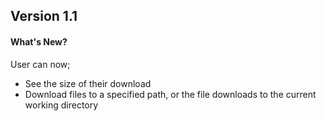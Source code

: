 ## Version 1.1
#### What's New? 
User can now;
* See the size of their download
* Download files to a specified path, or the file downloads to the current working directory
